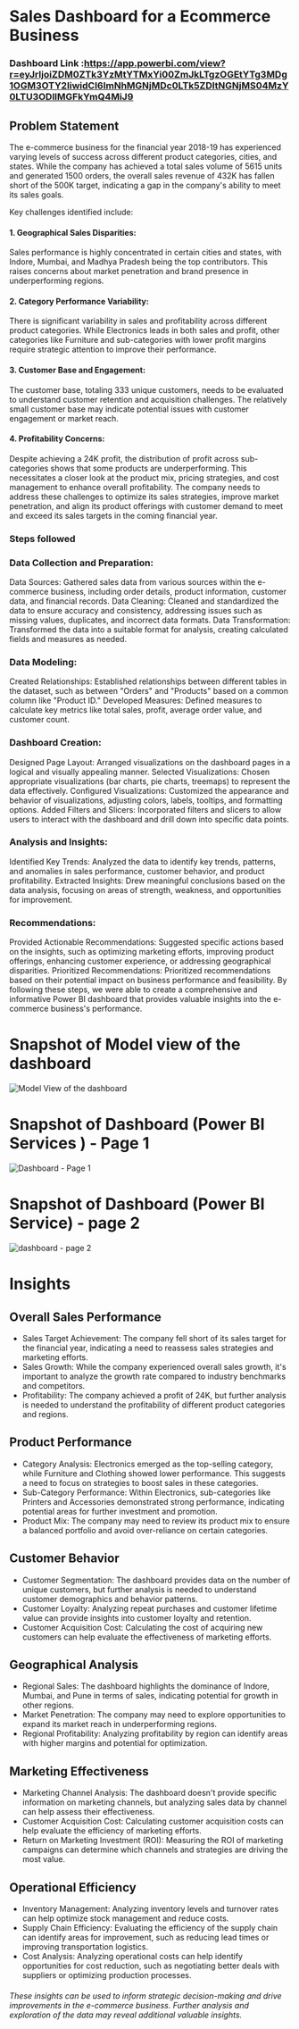 # Sales Dashboard for a Ecommerce Business

### Dashboard Link :https://app.powerbi.com/view?r=eyJrIjoiZDM0ZTk3YzMtYTMxYi00ZmJkLTgzOGEtYTg3MDg1OGM3OTY2IiwidCI6ImNhMGNjMDc0LTk5ZDItNGNjMS04MzY0LTU3ODllMGFkYmQ4MiJ9

## Problem Statement

The e-commerce business for the financial year 2018-19 has experienced varying levels of success across different product categories, cities, and states. While the company has achieved a total sales volume of 5615 units and generated 1500 orders, the overall sales revenue of 432K has fallen short of the 500K target, indicating a gap in the company's ability to meet its sales goals.

Key challenges identified include:

#### 1. Geographical Sales Disparities:

Sales performance is highly concentrated in certain cities and states, with Indore, Mumbai, and Madhya Pradesh being the top contributors. This raises concerns about market penetration and brand presence in underperforming regions.

#### 2. Category Performance Variability:

There is significant variability in sales and profitability across different product categories. While Electronics leads in both sales and profit, other categories like Furniture and sub-categories with lower profit margins require strategic attention to improve their performance.

#### 3. Customer Base and Engagement:

The customer base, totaling 333 unique customers, needs to be evaluated to understand customer retention and acquisition challenges. The relatively small customer base may indicate potential issues with customer engagement or market reach.

#### 4. Profitability Concerns:

Despite achieving a 24K profit, the distribution of profit across sub-categories shows that some products are underperforming. This necessitates a closer look at the product mix, pricing strategies, and cost management to enhance overall profitability.
The company needs to address these challenges to optimize its sales strategies, improve market penetration, and align its product offerings with customer demand to meet and exceed its sales targets in the coming financial year.

### Steps followed 

### Data Collection and Preparation:

Data Sources: Gathered sales data from various sources within the e-commerce business, including order details, product information, customer data, and financial records.
Data Cleaning: Cleaned and standardized the data to ensure accuracy and consistency, addressing issues such as missing values, duplicates, and incorrect data formats.
Data Transformation: Transformed the data into a suitable format for analysis, creating calculated fields and measures as needed.
### Data Modeling:

Created Relationships: Established relationships between different tables in the dataset, such as between "Orders" and "Products" based on a common column like "Product ID."
Developed Measures: Defined measures to calculate key metrics like total sales, profit, average order value, and customer count.
### Dashboard Creation:

Designed Page Layout: Arranged visualizations on the dashboard pages in a logical and visually appealing manner.
Selected Visualizations: Chosen appropriate visualizations (bar charts, pie charts, treemaps) to represent the data effectively.
Configured Visualizations: Customized the appearance and behavior of visualizations, adjusting colors, labels, tooltips, and formatting options.
Added Filters and Slicers: Incorporated filters and slicers to allow users to interact with the dashboard and drill down into specific data points.
### Analysis and Insights:

Identified Key Trends: Analyzed the data to identify key trends, patterns, and anomalies in sales performance, customer behavior, and product profitability.
Extracted Insights: Drew meaningful conclusions based on the data analysis, focusing on areas of strength, weakness, and opportunities for improvement.
### Recommendations:

Provided Actionable Recommendations: Suggested specific actions based on the insights, such as optimizing marketing efforts, improving product offerings, enhancing customer experience, or addressing geographical disparities.
Prioritized Recommendations: Prioritized recommendations based on their potential impact on business performance and feasibility.
By following these steps, we were able to create a comprehensive and informative Power BI dashboard that provides valuable insights into the e-commerce business's performance.
        

# Snapshot of Model view of the dashboard

![Model View of the dashboard](https://github.com/user-attachments/assets/bcd090d9-3e7d-4ea7-9f6c-a3067d36d830)

# Snapshot of Dashboard (Power BI Services ) - Page 1 

![Dashboard - Page 1](https://github.com/user-attachments/assets/3436fb08-b200-4829-b634-3ec9955a783e)


# Snapshot of Dashboard (Power BI Service) - page 2

![dashboard - page 2](https://github.com/user-attachments/assets/fac213e4-07de-47db-8c22-2563b133a691)
 

# Insights

## Overall Sales Performance
- Sales Target Achievement:
The company fell short of its sales target for the financial year, indicating a need to reassess sales strategies and marketing efforts.
- Sales Growth: 
While the company experienced overall sales growth, it's important to analyze the growth rate compared to industry benchmarks and competitors.
- Profitability:
 The company achieved a profit of 24K, but further analysis is needed to understand the profitability of different product categories and regions.
## Product Performance
 - Category Analysis: 
 Electronics emerged as the top-selling category, while Furniture and Clothing showed lower performance. This suggests a need to focus on strategies to boost sales in these categories.
- Sub-Category Performance: 
Within Electronics, sub-categories like Printers and Accessories demonstrated strong performance, indicating potential areas for further investment and promotion.
- Product Mix:
 The company may need to review its product mix to ensure a balanced portfolio and avoid over-reliance on certain categories.
## Customer Behavior
 - Customer Segmentation: 
 The dashboard provides data on the number of unique customers, but further analysis is needed to understand customer demographics and behavior patterns.
- Customer Loyalty: 
Analyzing repeat purchases and customer lifetime value can provide insights into customer loyalty and retention.
- Customer Acquisition Cost:
 Calculating the cost of acquiring new customers can help evaluate the effectiveness of marketing efforts.
## Geographical Analysis
- Regional Sales:
 The dashboard highlights the dominance of Indore, Mumbai, and Pune in terms of sales, indicating potential for growth in other regions.
- Market Penetration:
 The company may need to explore opportunities to expand its market reach in underperforming regions.
- Regional Profitability:
 Analyzing profitability by region can identify areas with higher margins and potential for optimization.
## Marketing Effectiveness
- Marketing Channel Analysis:
 The dashboard doesn't provide specific information on marketing channels, but analyzing sales data by channel can help assess their effectiveness.
- Customer Acquisition Cost:
 Calculating customer acquisition costs can help evaluate the efficiency of marketing efforts.
- Return on Marketing Investment (ROI):
 Measuring the ROI of marketing campaigns can determine which channels and strategies are driving the most value.
## Operational Efficiency
- Inventory Management:
 Analyzing inventory levels and turnover rates can help optimize stock management and reduce costs.
- Supply Chain Efficiency:
 Evaluating the efficiency of the supply chain can identify areas for improvement, such as reducing lead times or improving transportation logistics.
- Cost Analysis:
 Analyzing operational costs can help identify opportunities for cost reduction, such as negotiating better deals with suppliers or optimizing production processes.


###### These insights can be used to inform strategic decision-making and drive improvements in the e-commerce business. Further analysis and exploration of the data may reveal additional valuable insights.
